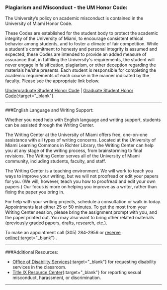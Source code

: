 ### Plagiarism and Misconduct - the UM Honor Code:  

The University’s policy on academic misconduct is contained in the University of Miami Honor Code.  

These Codes are established for the student body to protect the academic integrity of the University of Miami, to encourage consistent ethical behavior among students, and to foster a climate of fair competition. While a student's commitment to honesty and personal integrity is assumed and expected, these Codes are intended to provide an added measure of assurance that, in fulfilling the University's requirements, the student will never engage in falsification, plagiarism, or other deception regarding the materials he/she presents. Each student is responsible for completing the academic requirements of each course in the manner indicated by the faculty. Please see the appropriate link below.

[Undergraduate Student Honor Code](https://doso.studentaffairs.miami.edu/_assets/pdf/honor-council/undergrad_honorcode.pdf) | [Graduate Student Honor Code](https://doso.studentaffairs.miami.edu/_assets/pdf/honor-council/grad_honor_code.pdf){:target="\_blank"}   

---

###English Language and Writing Support:  

Whether you need help with English language and writing support, students can  be assisted through the Writing Center.  

The Writing Center at the University of Miami offers free, one-on-one assistance with all types of writing concerns.  Located at the University of Miami Learning Commons in Richter Library, the Writing Center can help you at any stage of the writing process, from brainstorming to final revisions.  The Writing Center serves all of the University of Miami community, including students, faculty, and staff.  

The Writing Center is a teaching environment. We will work to teach you ways to improve your writing, but we will not proofread or edit your papers for you. (We will, however, teach you how to proofread and edit your own papers.) Our focus is more on helping you improve as a writer, rather than fixing the paper you bring in.  

For help with your writing projects, schedule a consultation or walk in today.  Appointments last either 25 or 50 minutes.  To get the most from your Writing Center session, please bring the assignment prompt with you, and the paper printed out. You may also want to bring other related materials (previously graded papers, drafts, research, etc.).  

To make an appointment call (305) 284-2956 or [reserve online](http://miami.mywconline.com/){:target="\_blank"} .

---

###Additional Resources:

-   [Office of Disability Services](https://camnercenter.miami.edu/disability-services/index.html){:target="\_blank"}  for requesting disability services in the classroom.
-   [Title IX Resource Center](https://titleix.miami.edu/index.html){:target="\_blank"} for reporting sexual misconduct, harassment, or discrimination.

---
